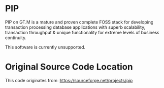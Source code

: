 # PIP

PIP on GT.M is a mature and proven complete FOSS stack for developing transaction processing database applications with superb scalability, transaction throughput & unique functionality for extreme levels of business continuity.

This software is currently unsupported.

# Original Source Code Location
This code originates from: https://sourceforge.net/projects/pip

